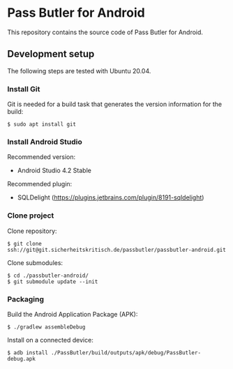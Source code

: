 # Pass Butler for Android

This repository contains the source code of Pass Butler for Android.

## Development setup

The following steps are tested with Ubuntu 20.04.

### Install Git

Git is needed for a build task that generates the version information for the build:

    $ sudo apt install git

### Install Android Studio

Recommended version:
- Android Studio 4.2 Stable

Recommended plugin:
- SQLDelight (https://plugins.jetbrains.com/plugin/8191-sqldelight)

### Clone project

Clone repository:

    $ git clone ssh://git@git.sicherheitskritisch.de/passbutler/passbutler-android.git

Clone submodules:

    $ cd ./passbutler-android/
    $ git submodule update --init

### Packaging

Build the Android Application Package (APK):

    $ ./gradlew assembleDebug

Install on a connected device:

    $ adb install ./PassButler/build/outputs/apk/debug/PassButler-debug.apk
